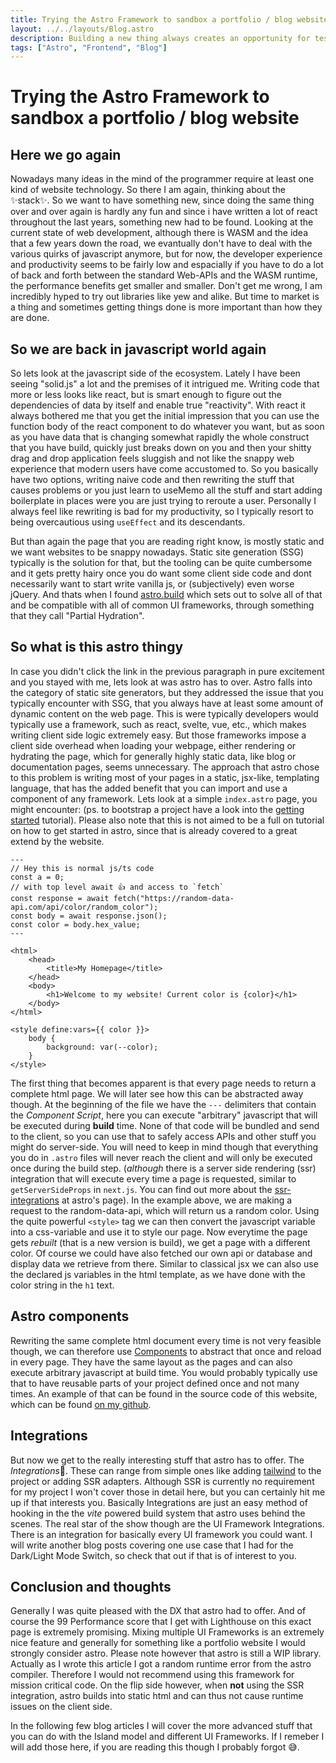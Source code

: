 ```yaml
---
title: Trying the Astro Framework to sandbox a portfolio / blog website
layout: ../../layouts/Blog.astro
description: Building a new thing always creates an opportunity for testing new technologies. Follow me as we look into Astro a new SSG framework for snappy websites with a twist.
tags: ["Astro", "Frontend", "Blog"]
---
```


# Trying the Astro Framework to sandbox a portfolio / blog website

## Here we go again

Nowadays many ideas in the mind of the programmer require at least one kind of website technology. So there I am again, thinking about the ✨stack✨. So we want to have something new, since doing the same thing over and over again is hardly any fun and since i have written a lot of react throughout the last years, something new had to be found. Looking at the current state of web development, although there is WASM and the idea that a few years down the road, we evantually don't have to deal with the various quirks of javascript anymore, but for now, the developer experience and productivity seems to be fairly low and espacially if you have to do a lot of back and forth between the standard Web-APIs and the WASM runtime, the performance benefits get smaller and smaller. Don't get me wrong, I am incredibly hyped to try out libraries like yew and alike. But time to market is a thing and sometimes getting things done is more important than how they are done.

## So we are back in javascript world again

So lets look at the javascript side of the ecosystem. Lately I have been seeing "solid.js" a lot and the premises of it intrigued me. Writing code that more or less looks like react, but is smart enough to figure out the dependencies of data by itself and enable true "reactivity". With react it always bothered me that you get the initial impression that you can use the function body of the react component to do whatever you want, but as soon as you have data that is changing somewhat rapidly the whole construct that you have build, quickly just breaks down on you and then your shitty drag and drop application feels sluggish and not like the snappy web experience that modern users have come accustomed to. So you basically have two options, writing naive code and then rewriting the stuff that causes problems or you just learn to useMemo all the stuff and start adding boilerplate in places were you are just trying to reroute a user. Personally I always feel like rewriting is bad for my productivity, so I typically resort to being overcautious using `useEffect` and its descendants.

But than again the page that you are reading right know, is mostly static and we want websites to be snappy nowadays. Static site generation (SSG) typically is the solution for that, but the tooling can be quite cumbersome and it gets pretty hairy once you do want some client side code and dont necessarily want to start write vanilla js, or (subjectively) even worse jQuery. And thats when I found [astro.build](https://astro.build) which sets out to solve all of that and be compatible with all of common UI frameworks, through something that they call "Partial Hydration".

## So what is this astro thingy

In case you didn't click the link in the previous paragraph in pure excitement and you stayed with me, lets look at was astro has to over. Astro falls into the category of static site generators, but they addressed the issue that you typically encounter with SSG, that you always have at least some amount of dynamic content on the web page. This is were typically developers would typically use a framework, such as react, svelte, vue, etc., which makes writing client side logic extremely easy. But those frameworks impose a client side overhead when loading your webpage, either rendering or hydrating the page, which for generally highly static data, like blog or documentation pages, seems unnecessary. The approach that astro chose to this problem is writing most of your pages in a static, jsx-like, templating language, that has the added benefit that you can import and use a component of any framework. Lets look at a simple `index.astro` page, you might encounter: (ps. to bootstrap a project have a look into the [getting started](https://docs.astro.build/en/getting-started/) tutorial). Please also note that this is not aimed to be a full on tutorial on how to get started in astro, since that is already covered to a great extend by the website.

```astro
---
// Hey this is normal js/ts code
const a = 0;
// with top level await 👍 and access to `fetch`
const response = await fetch("https://random-data-api.com/api/color/random_color");
const body = await response.json();
const color = body.hex_value;
---

<html>
    <head>
        <title>My Homepage</title>
    </head>
    <body>
        <h1>Welcome to my website! Current color is {color}</h1>
    </body>
</html>

<style define:vars={{ color }}>
    body {
        background: var(--color);
    }
</style>
```

The first thing that becomes apparent is that every page needs to return a complete html page. We will later see how this can be abstracted away though. At the beginning of the file we have the `---` delimiters that contain the _Component Script_, here you can execute "arbitrary" javascript that will be executed during **build** time. None of that code will be bundled and send to the client, so you can use that to safely access APIs and other stuff you might do server-side. You will need to keep in mind though that everything you do in `.astro` files will never reach the client and will only be executed once during the build step. (_although_ there is a server side rendering (ssr) integration that will execute every time a page is requested, similar to `getServerSideProps` in `next.js`. You can find out more about the [ssr-integrations](https://docs.astro.build/en/guides/server-side-rendering/) at astro's page). In the example above, we are making a request to the random-data-api, which will return us a random color. Using the quite powerful `<style>` tag we can then convert the javascript variable into a css-variable and use it to style our page. Now everytime the page gets _rebuilt_ (that is a new version is build), we get a page with a different color. Of course we could have also fetched our own api or database and display data we retrieve from there. Similar to classical jsx we can also use the declared js variables in the html template, as we have done with the color string in the `h1` text.

## Astro components

Rewriting the same complete html document every time is not very feasible though, we can therefore use [Components](https://docs.astro.build/en/core-concepts/astro-components/) to abstract that once and reload in every page. They have the same layout as the pages and can also execute arbitrary javascript at build time. You would probably typically use that to have reusable parts of your project defined once and not many times. An example of that can be found in the source code of this website, which can be found [on my github](https://github.com/lucafanselau/website).

## Integrations

But now we get to the really interesting stuff that astro has to offer. The *Integrations*🎉. These can range from simple ones like adding [tailwind](https://docs.astro.build/en/guides/integrations-guide/tailwind/) to the project or adding SSR adapters. Although SSR is currently no requirement for my project I won't cover those in detail here, but you can certainly hit me up if that interests you. Basically Integrations are just an easy method of hooking in the the _vite_ powered build system that astro uses behind the scenes. The real star of the show though are the UI Framework Integrations. There is an integration for basically every UI framework you could want. I will write another blog posts covering one use case that I had for the Dark/Light Mode Switch, so check that out if that is of interest to you.

## Conclusion and thoughts

Generally I was quite pleased with the DX that astro had to offer. And of course the 99 Performance score that I get with Lighthouse on this exact page is extremely promising. Mixing multiple UI Frameworks is an extremely nice feature and generally for something like a portfolio website I would strongly consider astro. Please note however that astro is still a WIP library. Actually as I wrote this article I got a random runtime error from the astro compiler. Therefore I would not recommend using this framework for mission critical code. On the flip side however, when **not** using the SSR integration, astro builds into static html and can thus not cause runtime issues on the client side.

In the following few blog articles I will cover the more advanced stuff that you can do with the Island model and different UI Frameworks. If I remeber I will add those here, if you are reading this though I probably forgot 😅.
